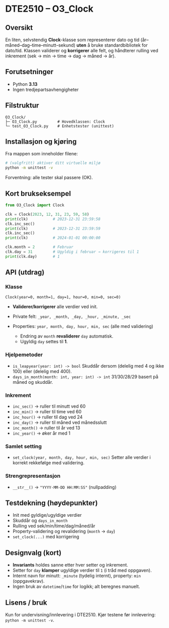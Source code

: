 # DTE2510 – O3_Clock

## Oversikt

En liten, selvstendig **Clock**-klasse som representerer dato og tid (år–måned–dag–time–minutt–sekund) **uten** å bruke standardbibliotek for dato/tid.
Klassen validerer og **korrigerer** alle felt, og håndterer rulling ved inkrement (sek → min → time → dag → måned → år).

## Forutsetninger

* Python **3.13**
* Ingen tredjepartsavhengigheter

## Filstruktur

```
O3_Clock/
├─ O3_Clock.py         # Hovedklassen: Clock
└─ test_O3_Clock.py    # Enhetstester (unittest)
```

## Installasjon og kjøring

Fra mappen som inneholder filene:

```bash
# (valgfritt) aktiver ditt virtuelle miljø
python -m unittest -v
```

Forventning: alle tester skal passere (OK).

## Kort brukseksempel

```python
from O3_Clock import Clock

clk = Clock(2023, 12, 31, 23, 59, 58)
print(clk)           # 2023-12-31 23:59:58
clk.inc_sec()
print(clk)           # 2023-12-31 23:59:59
clk.inc_sec()
print(clk)           # 2024-01-01 00:00:00

clk.month = 2        # Februar
clk.day = 31         # Ugyldig i februar → korrigeres til 1
print(clk.day)       # 1
```

## API (utdrag)

### Klasse

`Clock(year=0, month=1, day=1, hour=0, min=0, sec=0)`

* **Validerer/korrigerer** alle verdier ved init.
* Private felt: `_year, _month, _day, _hour, _minute, _sec`
* Properties: `year, month, day, hour, min, sec` (alle med validering)

  * Endring av `month` **revaliderer** `day` automatisk.
  * Ugyldig `day` settes til **1**.


### Hjelpemetoder

* `is_leapyear(year: int) -> bool`
  Skuddår dersom (delelig med 4 og ikke 100) eller (delelig med 400).
* `days_in_month(month: int, year: int) -> int`
  31/30/28/29 basert på måned og skuddår.


### Inkrement

* `inc_sec()` → ruller til minutt ved 60
* `inc_min()` → ruller til time ved 60
* `inc_hour()` → ruller til dag ved 24
* `inc_day()` → ruller til måned ved månedsslutt
* `inc_month()` → ruller til år ved 13
* `inc_year()` → øker år med 1


### Samlet setting

* `set_clock(year, month, day, hour, min, sec)`
  Setter alle verdier i korrekt rekkefølge med validering.


### Strengrepresentasjon

* `__str__()` → `"YYYY-MM-DD HH:MM:SS"` (nullpadding)


## Testdekning (høydepunkter)

* Init med gyldige/ugyldige verdier
* Skuddår og `days_in_month`
* Rulling ved sek/min/time/dag/måned/år
* Property-validering og revalidering (`month` → `day`)
* `set_clock(...)` med korrigering

## Designvalg (kort)

* **Invariants** holdes sanne etter hver setter og inkrement.
* Setter for `day` **klamper** ugyldige verdier til `1` (i tråd med oppgaven).
* Internt navn for minutt: `_minute` (tydelig internt), property: `min` (oppgavekrav).
* Ingen bruk av `datetime`/`time` for logikk; alt beregnes manuelt.

## Lisens / bruk

Kun for undervisning/innlevering i DTE2510.
Kjør testene før innlevering: `python -m unittest -v`.
